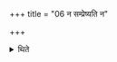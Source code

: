 +++
title = "06 न सम्प्रेष्यति न"

+++

<details><summary>थिते</summary>

न सम्प्रेष्यति न सम्मार्ष्टि नानूयाजान्यजति ६
</details>
